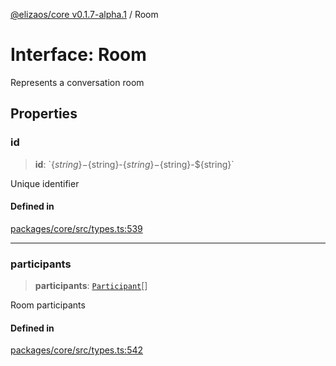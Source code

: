 [@elizaos/core v0.1.7-alpha.1](../index.md) / Room

# Interface: Room

Represents a conversation room

## Properties

### id

> **id**: \`$\{string\}-$\{string\}-$\{string\}-$\{string\}-$\{string\}\`

Unique identifier

#### Defined in

[packages/core/src/types.ts:539](https://github.com/elizaOS/eliza/blob/main/packages/core/src/types.ts#L539)

---

### participants

> **participants**: [`Participant`](Participant.md)[]

Room participants

#### Defined in

[packages/core/src/types.ts:542](https://github.com/elizaOS/eliza/blob/main/packages/core/src/types.ts#L542)
